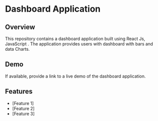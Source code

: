 # Dashboard Application

## Overview

This repository contains a dashboard application built using React Js, JavaScript . The application provides users with dashboard with bars and data Charts.


## Demo

If available, provide a link to a live demo of the dashboard application.

## Features

- [Feature 1]
- [Feature 2]
- [Feature 3]




